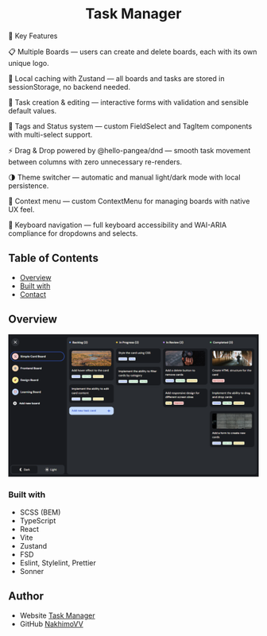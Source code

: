 <h1 align="center">Task Manager</h1>

🚀 Key Features

📋 Multiple Boards — users can create and delete boards, each with its own unique logo.

🧠 Local caching with Zustand — all boards and tasks are stored in sessionStorage, no backend needed.

📝 Task creation & editing — interactive forms with validation and sensible default values.

🔖 Tags and Status system — custom FieldSelect and TagItem components with multi-select support.

⚡ Drag & Drop powered by @hello-pangea/dnd — smooth task movement between columns with zero unnecessary re-renders.

🌗 Theme switcher — automatic and manual light/dark mode with local persistence.

💬 Context menu — custom ContextMenu for managing boards with native UX feel.

🧭 Keyboard navigation — full keyboard accessibility and WAI-ARIA compliance for dropdowns and selects.

## Table of Contents

- [Overview](#overview)
- [Built with](#built-with)
- [Contact](#contact)

## Overview

![screenshot](thumbnail.png)

### Built with

- SCSS (BEM)
- TypeScript
- React
- Vite
- Zustand
- FSD
- Eslint, Stylelint, Prettier
- Sonner

## Author

- Website [Task Manager](https://nakhimovv.github.io/task-manager)
- GitHub [NakhimoVV](https://github.com/NakhimoVV)
